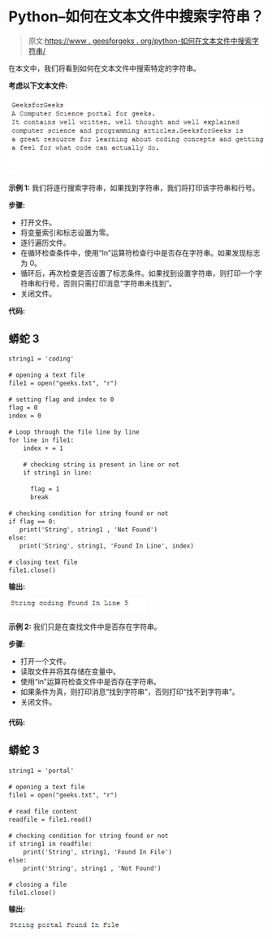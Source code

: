 # Python–如何在文本文件中搜索字符串？

> 原文:[https://www . geesforgeks . org/python-如何在文本文件中搜索字符串/](https://www.geeksforgeeks.org/python-how-to-search-for-a-string-in-text-files/)

在本文中，我们将看到如何在文本文件中搜索特定的字符串。

**考虑以下文本文件:**

![](img/fc4391865b3390da6e09ad78a207dfe2.png)

**示例 1:** 我们将逐行搜索字符串，如果找到字符串，我们将打印该字符串和行号。

**步骤:**

*   打开文件。
*   将变量索引和标志设置为零。
*   逐行遍历文件。
*   在循环检查条件中，使用“In”运算符检查行中是否存在字符串。如果发现标志为 0。
*   循环后，再次检查是否设置了标志条件。如果找到设置字符串，则打印一个字符串和行号，否则只需打印消息“字符串未找到”。
*   关闭文件。

**代码:**

## 蟒蛇 3

```
string1 = 'coding'

# opening a text file
file1 = open("geeks.txt", "r")

# setting flag and index to 0
flag = 0
index = 0

# Loop through the file line by line
for line in file1:  
    index + = 1 

    # checking string is present in line or not
    if string1 in line:

      flag = 1
      break 

# checking condition for string found or not
if flag == 0: 
   print('String', string1 , 'Not Found') 
else: 
   print('String', string1, 'Found In Line', index)

# closing text file    
file1.close() 
```

**输出:**

![](img/d9c24d294cd2a22a15c1f2d278a01d04.png)

**示例 2:** 我们只是在查找文件中是否存在字符串。

**步骤:**

*   打开一个文件。
*   读取文件并将其存储在变量中。
*   使用“in”运算符检查文件中是否存在字符串。
*   如果条件为真，则打印消息“找到字符串”，否则打印“找不到字符串”。
*   关闭文件。

#### 代码:

## 蟒蛇 3

```
string1 = 'portal'

# opening a text file
file1 = open("geeks.txt", "r")

# read file content
readfile = file1.read()

# checking condition for string found or not
if string1 in readfile: 
    print('String', string1, 'Found In File')
else: 
    print('String', string1 , 'Not Found') 

# closing a file
file1.close() 
```

**输出:**

![](img/d0980f4f676fc58db3fd35d9a90f8091.png)